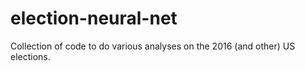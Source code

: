 # election-neural-net
Collection of code to do various analyses on the 2016 (and other) US elections. 

